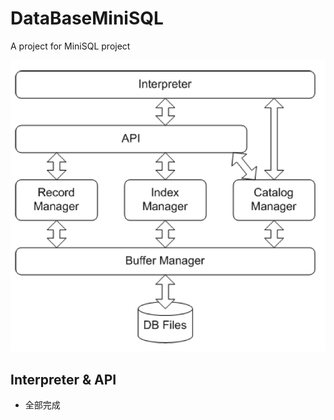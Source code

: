 # DataBaseMiniSQL
A project for MiniSQL project


![Main Frame Work](./assets/framework.png)



## Interpreter & API

* 全部完成



